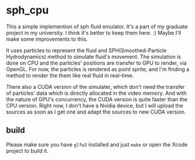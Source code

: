 sph_cpu
===
This a simple implemention of sph fluid emulator. It's a part of my graduate project in my university. I think it's better to keep them here. :) Maybe I'll make some improvements to this.

It uses particles to represent the fluid and SPH(Smoothed-Particle Hydrodynamics) method to simulate fluid's movement. The simulation is done on CPU and the particles' positions are transfer to GPU to render, via OpenGL. For now, the particles is rendered as point sprite, and I'm finding a method to render the them like real fluid in real-time. 

There also a CUDA version of the simulater, which don't need the transfer of particles' data which is directly allocated in the video memory. And with the nature of GPU's concurrency, the CUDA version is quite faster than the CPU version. Right now, I don't have a Nvidia device, but I will upload the sources as soon as I get one and adapt the sources to new CUDA version.

build
---
Please make sure you have `glfw3` installed and just `make` or open the Xcode project to build it.
